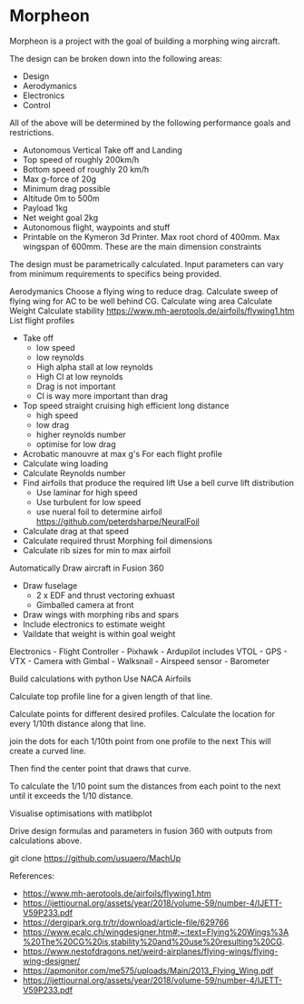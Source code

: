 # Morpheon #

Morpheon is a project with the goal of building a morphing wing aircraft.



The design can be broken down into the following areas:
- Design
- Aerodymanics
- Electronics
- Control


All of the above will be determined by the following performance goals and restrictions.
- Autonomous Vertical Take off and Landing
- Top speed of roughly 200km/h
- Bottom speed of roughly 20 km/h
- Max g-force of 20g
- Minimum drag possible
- Altitude 0m to 500m
- Payload 1kg
- Net weight goal 2kg
- Autonomous flight, waypoints and stuff
- Printable on the Kymeron 3d Printer. Max root chord of 400mm. Max wingspan of 600mm. These are the main dimension constraints




The design must be parametrically calculated.
Input parameters can vary from minimum requirements to specifics being provided.


Aerodymanics
Choose a flying wing to reduce drag.
Calculate sweep of flying wing for AC to be well behind CG.
Calculate wing area
Calculate Weight
Calculate stability https://www.mh-aerotools.de/airfoils/flywing1.htm
List flight profiles
- Take off
    - low speed
    - low reynolds
    - High alpha stall at low reynolds
    - High Cl at low reynolds
    - Drag is not important
    - Cl is way more important than drag
- Top speed straight cruising high efficient long distance
    - high speed
    - low drag
    - higher reynolds number
    - optimise for low drag
- Acrobatic manouvre at max g's
For each flight profile
- Calculate wing loading
- Calculate Reynolds number
- Find airfoils that produce the required lift
    Use a bell curve lift distribution
    - Use laminar for high speed
    - Use turbulent for low speed
    - use nueral foil to determine airfoil https://github.com/peterdsharpe/NeuralFoil
- Calculate drag at that speed
- Calculate required thrust
Morphing foil dimensions
- Calculate rib sizes for min to max airfoil


Automatically Draw aircraft in Fusion 360
- Draw fuselage
    - 2 x EDF and thrust vectoring exhuast
    - Gimballed camera at front
- Draw wings with morphing ribs and spars
- Include electronics to estimate weight
- Vaildate that weight is within goal weight





Electronics
    - Flight Controller
        - Pixhawk
        - Ardupilot includes VTOL
    - GPS
    - VTX
    - Camera with Gimbal
        - Walksnail
    - Airspeed sensor
    - Barometer

Build calculations with python
Use NACA Airfoils

Calculate top profile line for a given length of that line.

Calculate points for different desired profiles.
Calculate the location for every 1/10th distance along that line.

join the dots for each 1/10th point from one profile to the next
This will create a curved line.

Then find the center point that draws that curve.

To calculate the 1/10 point
sum the distances from each point to the next until it exceeds the 1/10 distance.




Visualise optimisations with matlibplot

Drive design formulas and parameters in fusion 360 with outputs from calculations above.

git clone https://github.com/usuaero/MachUp



References:
- https://www.mh-aerotools.de/airfoils/flywing1.htm
- https://ijettjournal.org/assets/year/2018/volume-59/number-4/IJETT-V59P233.pdf
- https://dergipark.org.tr/tr/download/article-file/629766
- https://www.ecalc.ch/wingdesigner.htm#:~:text=Flying%20Wings%3A%20The%20CG%20is,stability%20and%20use%20resulting%20CG.
- https://www.nestofdragons.net/weird-airplanes/flying-wings/flying-wing-designer/
- https://apmonitor.com/me575/uploads/Main/2013_Flying_Wing.pdf
- https://ijettjournal.org/assets/year/2018/volume-59/number-4/IJETT-V59P233.pdf
